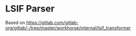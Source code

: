 # LSIF Parser

Based on
https://gitlab.com/gitlab-org/gitlab/-/tree/master/workhorse/internal/lsif_transformer

